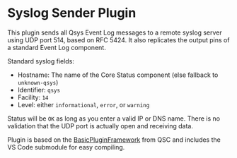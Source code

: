 # Syslog Sender Plugin

This plugin sends all Qsys Event Log messages to a remote syslog server using UDP port 514, based on RFC 5424.  It also replicates the output pins of a standard Event Log component.

Standard syslog fields:
- Hostname: The name of the Core Status component (else fallback to `unknown-qsys`)
- Identifier: `qsys`
- Facility: `14`
- Level: either `informational`, `error`, or `warning`

Status will be `OK` as long as you enter a valid IP or DNS name.  There is no validation that the UDP port is actually open and receiving data.

Plugin is based on the [BasicPluginFramework](https://bitbucket.org/qsc-communities/basicpluginframework/src/main/) from QSC and includes the VS Code submodule for easy compiling.
